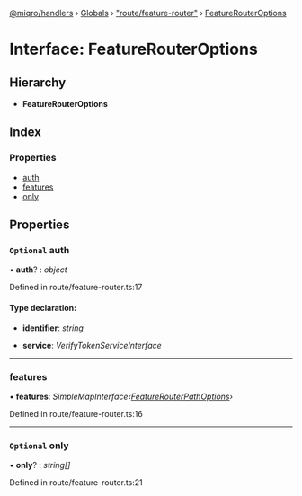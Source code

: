 [@miqro/handlers](../README.md) › [Globals](../globals.md) › ["route/feature-router"](../modules/_route_feature_router_.md) › [FeatureRouterOptions](_route_feature_router_.featurerouteroptions.md)

# Interface: FeatureRouterOptions

## Hierarchy

* **FeatureRouterOptions**

## Index

### Properties

* [auth](_route_feature_router_.featurerouteroptions.md#optional-auth)
* [features](_route_feature_router_.featurerouteroptions.md#features)
* [only](_route_feature_router_.featurerouteroptions.md#optional-only)

## Properties

### `Optional` auth

• **auth**? : *object*

Defined in route/feature-router.ts:17

#### Type declaration:

* **identifier**: *string*

* **service**: *VerifyTokenServiceInterface*

___

###  features

• **features**: *SimpleMapInterface‹[FeatureRouterPathOptions](_route_feature_router_.featurerouterpathoptions.md)›*

Defined in route/feature-router.ts:16

___

### `Optional` only

• **only**? : *string[]*

Defined in route/feature-router.ts:21
